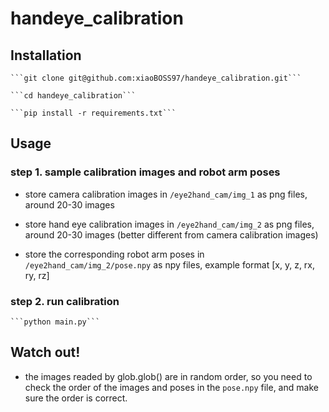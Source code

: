 # handeye_calibration

## Installation
    ```git clone git@github.com:xiaoBOSS97/handeye_calibration.git```
        
    ```cd handeye_calibration```
    
    ```pip install -r requirements.txt```

## Usage

### step 1. sample calibration images and robot arm poses

- store camera calibration images in `/eye2hand_cam/img_1` as png files, around 20-30 images 

- store hand eye calibration images in `/eye2hand_cam/img_2` as png files, around 20-30 images (better different from camera calibration images)

- store the corresponding robot arm poses in `/eye2hand_cam/img_2/pose.npy` as npy files, example format [x, y, z, rx, ry, rz]

### step 2. run calibration
    ```python main.py```

## Watch out!
- the images readed by glob.glob() are in random order, so you need to check the order of the images and poses in the `pose.npy` file, and make sure the order is correct.
